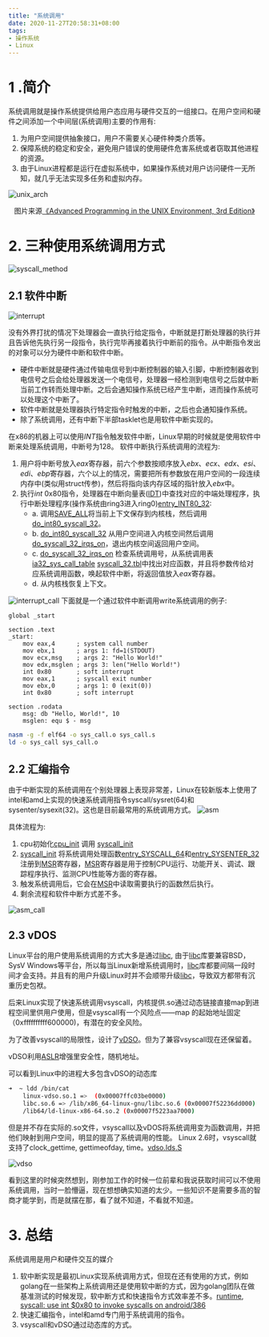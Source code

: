 ```yaml
---
title: "系统调用"
date: 2020-11-27T20:58:31+08:00
tags:
- 操作系统
- Linux
---
```


# 1 .简介

系统调用就是操作系统提供给用户态应用与硬件交互的一组接口。在用户空间和硬件之间添加一个中间层(系统调用)主要的作用有:
1. 为用户空间提供抽象接口，用户不需要关心硬件种类介质等。
2. 保障系统的稳定和安全，避免用户错误的使用硬件危害系统或者窃取其他进程的资源。
3. 由于Linux进程都是运行在虚拟系统中，如果操作系统对用户访问硬件一无所知，就几乎无法实现多任务和虚拟内存。

![unix_arch](/images/unix_arch.jpeg)
<div>
	<center>图片来源<a href="https://www.amazon.com/Advanced-Programming-UNIX-Environment-3rd/dp/0321637739">《Advanced Programming in the UNIX Environment, 3rd Edition》</a></center>
</div>

# 2. 三种使用系统调用方式

![syscall_method](/images/syscall_method.png)

## 2.1 软件中断

![interrupt](/images/interrupt.png)

没有外界打扰的情况下处理器会一直执行给定指令，中断就是打断处理器的执行并且告诉他先执行另一段指令，执行完毕再接着执行中断前的指令。从中断指令发出的对象可以分为硬件中断和软件中断。
- 硬件中断就是硬件通过传输电信号到中断控制器的输入引脚，中断控制器收到电信号之后会给处理器发送一个电信号，处理器一经检测到电信号之后就中断当前工作转而处理中断。之后会通知操作系统已经产生中断，进而操作系统可以处理这个中断了。
- 软件中断就是处理器执行特定指令时触发的中断，之后也会通知操作系统。
- 除了系统调用，还有中断下半部tasklet也是用软件中断实现的。

在x86的机器上可以使用$INT$指令触发软件中断，Linux早期的时候就是使用软件中断来处理系统调用，中断号为128。
软件中断执行系统调用的流程为:
1. 用户将中断号放入$eax$寄存器，前六个参数按顺序放入$ebx$、$ecx$、$edx$、$esi$、$edi$、$ebp$寄存器，六个以上的情况，需要把所有参数放在用户空间的一段连续内存中(类似用struct传参)，然后将指向该内存区域的指针放入$ebx$中。
2. 执行$int$ 0x80指令，处理器在中断向量表([IDT](https://en.wikipedia.org/wiki/Interrupt_descriptor_table))中查找对应的中端处理程序，执行中断处理程序(操作系统由ring3进入ring0)[entry_INT80_32](https://github.com/torvalds/linux/blob/bbf5c979011a099af5dc76498918ed7df445635b/arch/x86/entry/entry_32.S#L1052):
	- a. 调用[SAVE_ALL](https://github.com/torvalds/linux/blob/bbf5c979011a099af5dc76498918ed7df445635b/arch/x86/entry/entry_32.S#L1056)将当前上下文保存到内核栈，然后调用[do_int80_syscall_32](https://github.com/torvalds/linux/blob/bbf5c979011a099af5dc76498918ed7df445635b/arch/x86/entry/common.c#L84)。
	- b. [do_int80_syscall_32](https://github.com/torvalds/linux/blob/bbf5c979011a099af5dc76498918ed7df445635b/arch/x86/entry/common.c#L84) 从用户空间进入内核空间然后调用 [do_syscall_32_irqs_on](https://github.com/torvalds/linux/blob/bbf5c979011a099af5dc76498918ed7df445635b/arch/x86/entry/common.c#L72)，退出内核空间返回用户空间。
	- c. [do_syscall_32_irqs_on](https://github.com/torvalds/linux/blob/bbf5c979011a099af5dc76498918ed7df445635b/arch/x86/entry/common.c#L72) 检查系统调用号，从系统调用表[ia32_sys_call_table](https://github.com/torvalds/linux/blob/bbf5c979011a099af5dc76498918ed7df445635b/arch/x86/entry/syscall_32.c#L18) [syscall_32.tbl](https://github.com/torvalds/linux/blob/bbf5c979011a099af5dc76498918ed7df445635b/arch/x86/entry/syscalls/syscall_32.tbl)中找出对应函数，并且将参数传给对应系统调用函数，唤起软件中断，将返回值放入$eax$寄存器。
	- d. 从内核栈恢复上下文。

![interrupt_call](/images/interrupt_call.png)
下面就是一个通过软件中断调用write系统调用的例子:

```x86asm
global _start

section .text
_start:
    mov eax,4      ; system call number
    mov ebx,1      ; args 1: fd=1(STDOUT)
    mov ecx,msg    ; args 2: "Hello World!"
    mov edx,msglen ; args 3: len("Hello World!")
    int 0x80       ; soft interrupt
    mov eax,1      ; syscall exit number
    mov ebx,0      ; args 1: 0 (exit(0))
    int 0x80       ; soft interrupt

section .rodata
    msg: db "Hello, World!", 10
    msglen: equ $ - msg 
```
```bash
nasm -g -f elf64 -o sys_call.o sys_call.s
ld -o sys_call sys_call.o
```

## 2.2 汇编指令
由于中断实现的系统调用在个别处理器上表现非常差，Linux在较新版本上使用了intel和amd上实现的快速系统调用指令syscall/sysret(64)和sysenter/sysexit(32)。这也是目前最常用的系统调用方式。
![asm](/images/asm.png)

具体流程为: 
1. cpu初始化[cpu_init](https://github.com/torvalds/linux/blob/bbf5c979011a099af5dc76498918ed7df445635b/arch/x86/kernel/cpu/common.c#L1869) 调用 [syscall_init](https://github.com/torvalds/linux/blob/bbf5c979011a099af5dc76498918ed7df445635b/arch/x86/kernel/cpu/common.c#L1702)
2. [syscall_init](https://github.com/torvalds/linux/blob/bbf5c979011a099af5dc76498918ed7df445635b/arch/x86/kernel/cpu/common.c#L1702) 将系统调用处理函数[entry_SYSCALL_64](https://github.com/torvalds/linux/blob/bbf5c979011a099af5dc76498918ed7df445635b/arch/x86/entry/entry_64.S#L95)和[entry_SYSENTER_32](https://github.com/torvalds/linux/blob/bbf5c979011a099af5dc76498918ed7df445635b/arch/x86/entry/entry_32.S#L903)注册到[MSR](https://en.wikipedia.org/wiki/Model-specific_register)寄存器，[MSR](https://en.wikipedia.org/wiki/Model-specific_register)寄存器是用于控制CPU运行、功能开关、调试、跟踪程序执行、监测CPU性能等方面的寄存器。
3. 触发系统调用后，它会在[MSR](https://en.wikipedia.org/wiki/Model-specific_register)中读取需要执行的函数然后执行。
4. 剩余流程和软件中断方式差不多。

![asm_call](/images/asm_call.png)

## 2.3 vDOS
Linux平台的用户使用系统调用的方式大多是通过[libc](https://www.gnu.org/software/libc/), 由于[libc](https://www.gnu.org/software/libc/)库要兼容BSD，SysV Windows等平台，所以每当Linux新增系统调用时，[libc](https://www.gnu.org/software/libc/)库都要间隔一段时间才会支持。并且有的用户升级Linux时并不会顺带升级[libc](https://www.gnu.org/software/libc/)，导致双方都带有沉重历史包袱。

后来Linux实现了快速系统调用vsyscall，内核提供.so通过动态链接直接map到进程空间里供用户使用，但是vsyscall有一个风险点——map 的起始地址固定（0xffffffffff600000)，有潜在的安全风险。

为了改善vsyscall的局限性，设计了[vDSO](https://en.wikipedia.org/wiki/VDSO)。但为了兼容vsyscall现在还保留着。

vDSO利用[ASLR](https://en.wikipedia.org/wiki/Address_space_layout_randomization)增强里安全性，随机地址。

可以看到Linux中的进程大多包含vDSO的动态库
```bash
➜  ~ ldd /bin/cat 
	linux-vdso.so.1 =>  (0x00007ffc03be0000)
	libc.so.6 => /lib/x86_64-linux-gnu/libc.so.6 (0x00007f52236dd000)
	/lib64/ld-linux-x86-64.so.2 (0x00007f5223aa7000)
```
但是并不存在实际的.so文件，vsyscall以及vDOS将系统调用变为函数调用，并把他们映射到用户空间，明显的提高了系统调用的性能。
Linux 2.6时，vsyscall就支持了clock_gettime, gettimeofday, time。[vdso.lds.S](https://github.com/torvalds/linux/blob/bbf5c979011a099af5dc76498918ed7df445635b/arch/x86/entry/vdso/vdso.lds.S)

![vdso](/images/vdso.jpeg)

看到这里的时候突然想到，刚参加工作的时候一位前辈和我说获取时间可以不使用系统调用，当时一脸懵逼，现在想想确实知道的太少。一些知识不是需要多高的智商才能学到，而是就摆在那，看了就不知道，不看就不知道。

# 3. 总结

系统调用是用户和硬件交互的媒介
1. 软中断实现是最初Linux实现系统调用方式，但现在还有使用的方式，例如golang在一些架构上系统调用还是使用软中断的方式，因为golang团队在做基准测试的时候发现，软中断方式和快速指令方式效率差不多。[runtime, syscall: use int $0x80 to invoke syscalls on android/386](https://go-review.googlesource.com/c/go/+/16996/)
2. 快速汇编指令，intel和amd专门用于系统调用的指令。
3. vsyscall和vDSO通过动态库的方式。
